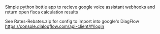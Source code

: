 Simple python bottle app to recieve google voice assistant webhooks and return open fisca calculation results

See Rates-Rebates.zip for config to import into google's DiagFlow https://console.dialogflow.com/api-client/#/login
